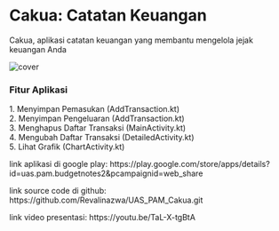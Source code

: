 <h1>Cakua: Catatan Keuangan</h1>
<p>Cakua, aplikasi catatan keuangan yang membantu mengelola jejak keuangan Anda</p>

![cover](https://github.com/user-attachments/assets/8f81d9d1-06db-4048-b652-b45f85d5de88)

<h3>Fitur Aplikasi</h3>
<p>
1. Menyimpan Pemasukan (AddTransaction.kt)<br>
2. Menyimpan Pengeluaran (AddTransaction.kt)<br>
3. Menghapus Daftar Transaksi (MainActivity.kt)<br>
4. Mengubah Daftar Transaksi (DetailedActivity.kt)<br>
5. Lihat Grafik (ChartActivity.kt)<br>
</p>

<p>link aplikasi di google play: https://play.google.com/store/apps/details?id=uas.pam.budgetnotes2&pcampaignid=web_share</p>
<p> link source code di github: https://github.com/Revalinazwa/UAS_PAM_Cakua.git</p>
<p>link video presentasi: https://youtu.be/TaL-X-tgBtA</p>
